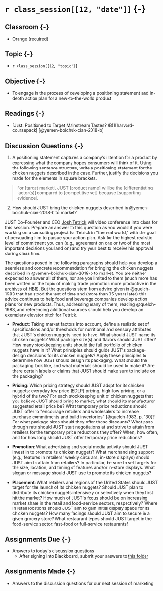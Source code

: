 # `r class_session[[12, "date"]]` {-}

## Classroom {-}

- Orange (required)

## Topic {-}

- `r class_session[[12, "topic"]]`

## Objective {-}

- To engage in the process of developing a positioning statement and in-depth
action plan for a new-to-the-world product

## Readings {-}

- [Just: Positioned to Target Mainstream Tastes? (B)][harvard-coursepack]
[@yemen-boichuk-cian-2018-b]

## Discussion Questions {-}

1. A positioning statement captures a company’s intention for a product by
expressing what the company hopes consumers will think of it. Using the
following sentence structure, write a positioning statement for the chicken
nuggets described in the case. Further, justify the decisions you made for the
elements in square brackets.

> For [target market], JUST [product name] will be the [differentiating
factor(s)] compared to [competitive set] because [supporting evidence].

2. How should JUST bring the chicken nuggets described in 
@yemen-boichuk-cian-2018-b to market?

JUST Co-Founder and CEO [Josh Tetrick][] will video conference into class for
this session. Prepare an answer to this question as you would if you were
working on a consulting project for Tetrick in "the real world," with the goal
of persuading him to pursue your action plan. Ask for the highest realistic
level of commitment you can (e.g., agreement on one or two of the most important
decisions you land on) and try your best to receive his approval during class
time.

The questions posed in the following paragraphs should help you develop a
seemless and concrete recommendation for bringing the chicken nuggets described
in @yemen-boichuk-cian-2018-b to market. You are neither expected to answer all
of them, nor are you limited to them (much more has been written on the topic of
making trade promotion more productive in the [archives of HBR][HBR]). But the
questions stem from advice given in @quelch-1983 that has stood the test of time
and (more than 35 years later) this advice continues to help food and beverage
companies develop action plans for new products. Thus, addressing many of them,
reading @quelch-1983, and referencing additional sources should help you develop
an exemplary elevator pitch for Tetrick.
    
- **Product**: Taking market factors into account, define a realistic set of
specifications and/or thresholds for nutritional and sensory attributes that
JUST's chicken nuggets need to have. What should JUST name its chicken nuggets?
What package size(s) and flavors should JUST offer? How many stockkeeping units
should the full portfolio of chicken nuggets have in it? What principles should
guide JUST's package-design decisions for its chicken nuggets? Apply these
principles to determine how JUST should design its packaging. What should the
packaging look like, and what materials should be used to make it? Are there
certain labels or claims that JUST should make sure to include on the packaging?

- **Pricing**: Which pricing strategy should JUST adopt for its chicken nuggets:
everyday low price (EDLP) pricing, high-low pricing, or a hybrid of the two? For
each stockkeeping unit of chicken nuggets that you believe JUST should bring to
market, what should its manufacturer suggested retail price be? What temporary
price reductions should JUST offer to "encourage retailers and wholesalers to
increase purchase commitments and build inventories" [@quelch-1983, p. 130]? For
what package sizes should they offer these discounts? What pass-through rate
should JUST start negotiations at and strive to attain from retailers for the
temporary price reductions they offer? When, how often, and for how long should
JUST offer temporary price reductions?

- **Promotion**: What advertising and social media activity should JUST invest
in to promote its chicken nuggets? What merchandising support (e.g., features in
retailers' weekly circulars, in-store displays) should JUST aim to attain from
retailers? In particular, be sure to set targets for the size, location, and
timing of features and/or in-store displays. What slogan or message should JUST
use to promote its chicken nuggets?

- **Placement**: What retailers and regions of the United States should JUST
target for the launch of its chicken nuggets? Should JUST plan to distribute its
chicken nuggets intensively or selectively when they first hit the market? How
much of JUST's focus should be on increasing market share in the retail and
food-service sectors, respectively? Where in retail locations should JUST aim to
gain initial display space for its chicken nuggets? How many facings should JUST
aim to secure in a given grocery store? What restaurant types should JUST target
in the food-service sector: fast-food or full-service restaurants?

## Assignments Due {-}

- Answers to today's discussion questions
    - After signing into Blackboard, submit your answers to [this
    folder][discussion-questions-submission]

## Assignments Made {-}

- Answers to the discussion questions for our next session of marketing

[discussion-questions-submission]: https://blackboard.comm.virginia.edu/webapps/assignment/uploadAssignment?course_id=_3248_1&content_id=_171764_1
[HBR]: http://re5qy4sb7x.search.serialssolutions.com/log?L=RE5QY4SB7X&D=EBU&J=HARVBUSREV&P=EJP&PT=EZProxy&H=fce003a731&U=http%3A%2F%2Fproxy01.its.virginia.edu%2Flogin%3Furl%3Dhttps%3A%2F%2Fsearch.ebscohost.com%2Fdirect.asp%3Fdb%3Dbth%26jid%3DHBR%26scope%3Dsite
[harvard-course-pack]: https://hbsp.harvard.edu/coursepacks/747628
[josh tetrick]: https://www.linkedin.com/in/joshtetrick/